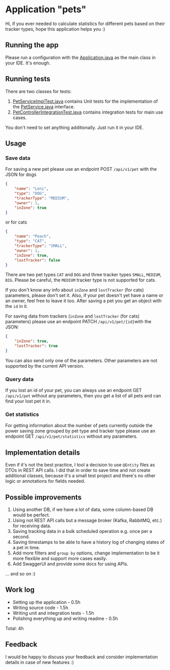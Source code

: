 # Application "pets"
Hi, if you ever needed to calculate statistics for different pets based on their tracker types, hope 
this application helps you :)

## Running the app
Please run a configuration with the [Application.java](src%2Fmain%2Fjava%2Fcom%2Ftractive%2Fpets%2FApplication.java) 
as the main class in your IDE. It's enough.

## Running tests
There are two classes for tests:
1. [PetServiceImplTest.java](src%2Ftest%2Fjava%2Fcom%2Ftractive%2Fpets%2Fservice%2Fimpl%2FPetServiceImplTest.java)
contains Unit tests for the implementation of the 
[PetService.java](src%2Fmain%2Fjava%2Fcom%2Ftractive%2Fpets%2Fservice%2FPetService.java) interface.
2. [PetControllerIntegrationTest.java](src%2Ftest%2Fjava%2Fcom%2Ftractive%2Fpets%2Fservice%2Fimpl%2FPetControllerIntegrationTest.java)
contains integration tests for main use cases.

You don't need to set anything additionally. Just run it in your IDE.

## Usage

### Save data
For saving a new pet please use an endpoint POST `/api/v1/pet` with the JSON for dogs
```json
{
    "name": "Leni",
    "type": "DOG",
    "trackerType": "MEDIUM",
    "owner": 1,
    "inZone": true
}
```
or for cats
```json
{
    "name": "Peach",
    "type": "CAT",
    "trackerType": "SMALL",
    "owner": 1,
    "inZone": true,
    "lostTracker": false
}
```
There are two pet types `CAT` and `DOG` and three tracker types `SMALL`, `MEDIUM`, `BIG`. Please be careful, 
the `MEDIUM` tracker type is not supported for cats. 

If you don't know any info about `inZone` and `lostTracker` (for cats) parameters, please don't set it. Also, 
if your pet doesn't yet have a name or an owner, feel free to leave it too. After saving a pet you get an object 
with the `id` in it. 

For saving data from trackers (`inZone` and `lostTracker` (for cats) parameters) please use an endpoint 
PATCH `/api/v1/pet/{id}`with the JSON:
```json
{
    "inZone": true,
    "lostTracker": true
}
```
You can also send only one of the parameters. Other parameters are not supported by the current API version.

### Query data
If you lost an id of your pet, you can always use an endpoint GET `/api/v1/pet` without any parameters, then you 
get a list of all pets and can find your lost pet it in.

### Get statistics
For getting information about the number of pets currently outside the power saving zone grouped by pet type and
tracker type please use an endpoint GET `/api/v1/pet/statistics` without any parameters. 

## Implementation details
Even if it's not the best practice, I tool a decision to use `@Entity` files as DTOs in REST API calls. I did that
in order to save time and not create additional classes, because it's a small test project and there's no other 
logic or annotations for fields needed. 

## Possible improvements 
1. Using another DB, if we have a lot of data, some column-based DB would be perfect.
2. Using not REST API calls but a message broker (Kafka, RabbitMQ, etc.) for receiving data.
3. Saving tracking data in a bulk scheduled operation e.g. once per a second.
4. Saving timestamps to be able to have a history log of changing states of a pet in time.
5. Add more filters and `group by` options, change implementation to be it more flexible and support more cases easily.
6. Add SwaggerUI and provide some docs for using APIs.

... and so on :)

## Work log
* Setting up the application - 0.5h
* Writing source code - 1.5h
* Writing unit and integration tests - 1.5h
* Polishing everything up and writing readme - 0.5h

Total: 4h

## Feedback
I would be happy to discuss your feedback and consider implementation details in case of new features :)